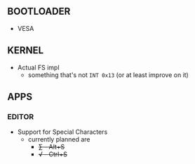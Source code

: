 ## BOOTLOADER
- VESA
## KERNEL
- Actual FS impl
	- something that's not `INT 0x13` (or at least improve on it)
## APPS
### EDITOR
- Support for Special Characters
	- currently planned are
		- ~~∑ - Alt+S~~
		- ~~√ - Ctrl+S~~